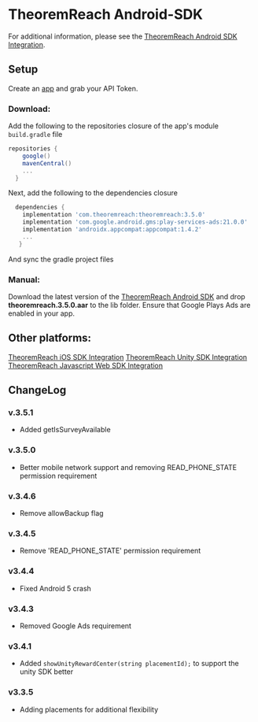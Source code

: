 # TheoremReach Android-SDK
For additional information, please see the [TheoremReach Android SDK Integration](https://theoremreach.com/docs/android).


## Setup

Create an [app](https://theoremreach.com/developer/apps) and grab your API Token.

### Download:
Add the following to the repositories closure of the app's module `build.gradle` file

  ```groovy
  repositories {
      google()
      mavenCentral()
      ...
    }
  ```
  Next, add the following to the dependencies closure

  ```groovy
    dependencies {
      implementation 'com.theoremreach:theoremreach:3.5.0'
      implementation 'com.google.android.gms:play-services-ads:21.0.0'
      implementation 'androidx.appcompat:appcompat:1.4.2'
      ...
     }
  ```

  And sync the gradle project files

### Manual:

Download the latest version of the [TheoremReach Android SDK](https://github.com/theoremreach/AndroidSDK) and drop **theoremreach.3.5.0.aar** to the lib folder. Ensure that Google Plays Ads are enabled in your app.


## Other platforms:

[TheoremReach iOS SDK Integration](https://theoremreach.com/docs/ios)
[TheoremReach Unity SDK Integration](https://theoremreach.com/docs/unity)
[TheoremReach Javascript Web SDK Integration](https://theoremreach.com/docs/web)


## ChangeLog

### v.3.5.1
- Added getIsSurveyAvailable

### v.3.5.0
- Better mobile network support and removing READ_PHONE_STATE permission requirement

### v.3.4.6
- Remove allowBackup flag

### v.3.4.5
- Remove 'READ_PHONE_STATE' permission requirement

### v3.4.4
- Fixed Android 5 crash

### v3.4.3
- Removed Google Ads requirement

### v3.4.1
- Added `showUnityRewardCenter(string placementId);` to support the unity SDK better

### v3.3.5
- Adding placements for additional flexibility
